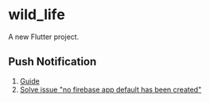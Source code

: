 # wild_life

A new Flutter project.

## Push Notification

1. [Guide](https://petercoding.com/firebase/2021/05/04/using-firebase-cloud-messaging-in-flutter/)
2. [Solve issue "no firebase app default has been created"](https://stackoverflow.com/questions/63492211/no-firebase-app-default-has-been-created-call-firebase-initializeapp-in)